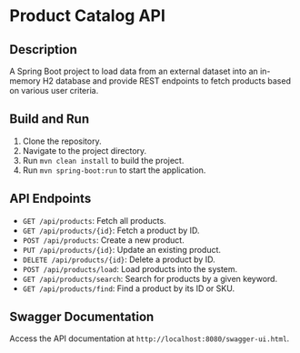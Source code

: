 # Product Catalog API

## Description
A Spring Boot project to load data from an external dataset into an in-memory H2 database and provide REST endpoints to fetch products based on various user criteria.

## Build and Run
1. Clone the repository.
2. Navigate to the project directory.
3. Run `mvn clean install` to build the project.
4. Run `mvn spring-boot:run` to start the application.

## API Endpoints
- `GET /api/products`: Fetch all products.
- `GET /api/products/{id}`: Fetch a product by ID.
- `POST /api/products`: Create a new product.
- `PUT /api/products/{id}`: Update an existing product.
- `DELETE /api/products/{id}`: Delete a product by ID.
- `POST /api/products/load`: Load products into the system.
- `GET /api/products/search`: Search for products by a given keyword.
- `GET /api/products/find`: Find a product by its ID or SKU.

## Swagger Documentation
Access the API documentation at `http://localhost:8080/swagger-ui.html`.